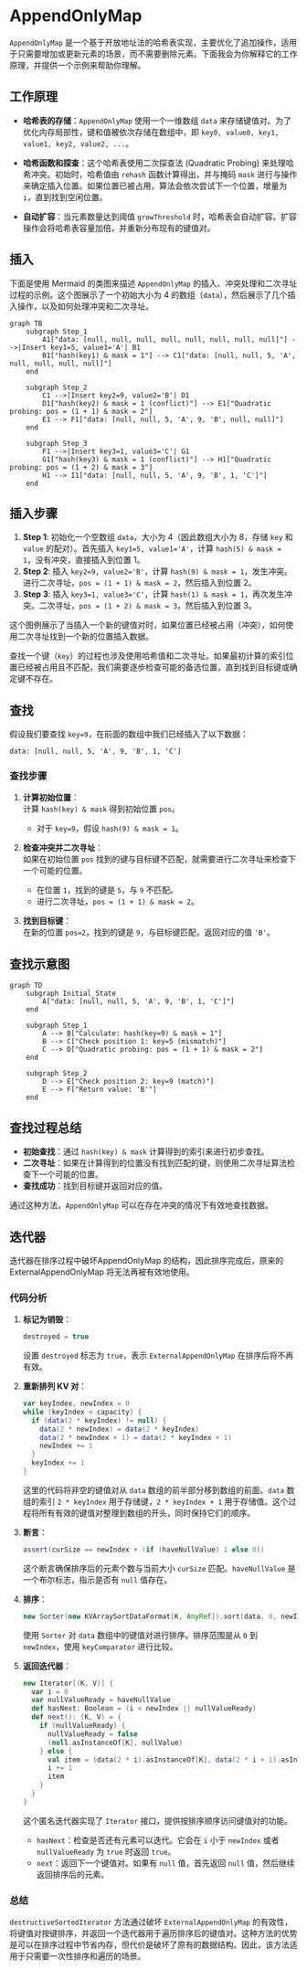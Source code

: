 
# AppendOnlyMap

`AppendOnlyMap` 是一个基于开放地址法的哈希表实现，主要优化了追加操作，适用于只需要增加或更新元素的场景，而不需要删除元素。下面我会为你解释它的工作原理，并提供一个示例来帮助你理解。

## 工作原理

- **哈希表的存储**：`AppendOnlyMap` 使用一个一维数组 `data` 来存储键值对。为了优化内存局部性，键和值被依次存储在数组中，即 `key0, value0, key1, value1, key2, value2, ...`。

- **哈希函数和探查**：这个哈希表使用二次探查法 (Quadratic Probing) 来处理哈希冲突。初始时，哈希值由 `rehash` 函数计算得出，并与掩码 `mask` 进行与操作来确定插入位置。如果位置已被占用，算法会依次尝试下一个位置，增量为 `i`，直到找到空闲位置。

- **自动扩容**：当元素数量达到阈值 `growThreshold` 时，哈希表会自动扩容。扩容操作会将哈希表容量加倍，并重新分布现有的键值对。

## 插入

下面是使用 Mermaid 的类图来描述 `AppendOnlyMap` 的插入、冲突处理和二次寻址过程的示例。这个图展示了一个初始大小为 4 的数组（`data`），然后展示了几个插入操作，以及如何处理冲突和二次寻址。

```mermaid
graph TB
    subgraph Step_1
        A1["data: [null, null, null, null, null, null, null, null]"] -->|Insert key1=5, value1='A'| B1
        B1["hash(key1) & mask = 1"] --> C1["data: [null, null, 5, 'A', null, null, null, null]"]
    end

    subgraph Step_2
        C1 -->|Insert key2=9, value2='B'| D1
        D1["hash(key2) & mask = 1 (conflict)"] --> E1["Quadratic probing: pos = (1 + 1) & mask = 2"]
        E1 --> F1["data: [null, null, 5, 'A', 9, 'B', null, null]"]
    end

    subgraph Step_3
        F1 -->|Insert key3=1, value3='C'| G1
        G1["hash(key3) & mask = 1 (conflict)"] --> H1["Quadratic probing: pos = (1 + 2) & mask = 3"]
        H1 --> I1["data: [null, null, 5, 'A', 9, 'B', 1, 'C']"]
    end
```

## 插入步骤

1. **Step 1**: 初始化一个空数组 `data`，大小为 4（因此数组大小为 8，存储 `key` 和 `value` 的配对）。首先插入 `key1=5, value1='A'`，计算 `hash(5) & mask = 1`，没有冲突，直接插入到位置 1。
2. **Step 2**: 插入 `key2=9, value2='B'`，计算 `hash(9) & mask = 1`，发生冲突。进行二次寻址，`pos = (1 + 1) & mask = 2`，然后插入到位置 2。
3. **Step 3**: 插入 `key3=1, value3='C'`，计算 `hash(1) & mask = 1`，再次发生冲突。二次寻址，`pos = (1 + 2) & mask = 3`，然后插入到位置 3。

这个图例展示了当插入一个新的键值对时，如果位置已经被占用（冲突），如何使用二次寻址找到一个新的位置插入数据。

查找一个键（`key`）的过程也涉及使用哈希值和二次寻址。如果最初计算的索引位置已经被占用且不匹配，我们需要逐步检查可能的备选位置，直到找到目标键或确定键不存在。

## 查找

假设我们要查找 `key=9`，在前面的数组中我们已经插入了以下数据：

```text
data: [null, null, 5, 'A', 9, 'B', 1, 'C']
```

### 查找步骤

1. **计算初始位置**：  
   计算 `hash(key) & mask` 得到初始位置 `pos`。
   - 对于 `key=9`，假设 `hash(9) & mask = 1`。

2. **检查冲突并二次寻址**：  
   如果在初始位置 `pos` 找到的键与目标键不匹配，就需要进行二次寻址来检查下一个可能的位置。
   - 在位置 `1`，找到的键是 `5`，与 `9` 不匹配。
   - 进行二次寻址，`pos = (1 + 1) & mask = 2`。

3. **找到目标键**：  
   在新的位置 `pos=2`，找到的键是 `9`，与目标键匹配，返回对应的值 `'B'`。

## 查找示意图

```mermaid
graph TD
    subgraph Initial_State
        A["data: [null, null, 5, 'A', 9, 'B', 1, 'C']"]
    end
    
    subgraph Step_1
        A --> B["Calculate: hash(key=9) & mask = 1"]
        B --> C["Check position 1: key=5 (mismatch)"]
        C --> D["Quadratic probing: pos = (1 + 1) & mask = 2"]
    end
    
    subgraph Step_2
        D --> E["Check position 2: key=9 (match)"]
        E --> F["Return value: 'B'"]
    end
```

## 查找过程总结

- **初始查找**：通过 `hash(key) & mask` 计算得到的索引来进行初步查找。
- **二次寻址**：如果在计算得到的位置没有找到匹配的键，则使用二次寻址算法检查下一个可能的位置。
- **查找成功**：找到目标键并返回对应的值。

通过这种方法，`AppendOnlyMap` 可以在存在冲突的情况下有效地查找数据。

## 迭代器

迭代器在排序过程中破坏AppendOnlyMap 的结构，因此排序完成后，原来的 ExternalAppendOnlyMap 将无法再被有效地使用。

### 代码分析

1. **标记为销毁**：
   ```scala
   destroyed = true
   ```
   设置 `destroyed` 标志为 `true`，表示 `ExternalAppendOnlyMap` 在排序后将不再有效。

2. **重新排列 KV 对**：
   ```scala
   var keyIndex, newIndex = 0
   while (keyIndex < capacity) {
     if (data(2 * keyIndex) != null) {
       data(2 * newIndex) = data(2 * keyIndex)
       data(2 * newIndex + 1) = data(2 * keyIndex + 1)
       newIndex += 1
     }
     keyIndex += 1
   }
   ```
   这里的代码将非空的键值对从 `data` 数组的前半部分移到数组的前面。`data` 数组的索引 `2 * keyIndex` 用于存储键，`2 * keyIndex + 1` 用于存储值。这个过程将所有有效的键值对整理到数组的开头，同时保持它们的顺序。

3. **断言**：
   
   ```scala
   assert(curSize == newIndex + (if (haveNullValue) 1 else 0))
   ```
   这个断言确保排序后的元素个数与当前大小 `curSize` 匹配。`haveNullValue` 是一个布尔标志，指示是否有 `null` 值存在。
   
4. **排序**：
   ```scala
   new Sorter(new KVArraySortDataFormat[K, AnyRef]).sort(data, 0, newIndex, keyComparator)
   ```
   使用 `Sorter` 对 `data` 数组中的键值对进行排序。排序范围是从 `0` 到 `newIndex`，使用 `keyComparator` 进行比较。

5. **返回迭代器**：
   ```scala
   new Iterator[(K, V)] {
     var i = 0
     var nullValueReady = haveNullValue
     def hasNext: Boolean = (i < newIndex || nullValueReady)
     def next(): (K, V) = {
       if (nullValueReady) {
         nullValueReady = false
         (null.asInstanceOf[K], nullValue)
       } else {
         val item = (data(2 * i).asInstanceOf[K], data(2 * i + 1).asInstanceOf[V])
         i += 1
         item
       }
     }
   }
   ```
   这个匿名迭代器实现了 `Iterator` 接口，提供按排序顺序访问键值对的功能。
   
   - `hasNext`：检查是否还有元素可以迭代。它会在 `i` 小于 `newIndex` 或者 `nullValueReady` 为 `true` 时返回 `true`。
   - `next`：返回下一个键值对。如果有 `null` 值，首先返回 `null` 值，然后继续返回排序后的元素。

### 总结

`destructiveSortedIterator` 方法通过破坏 `ExternalAppendOnlyMap` 的有效性，将键值对按键排序，并返回一个迭代器用于遍历排序后的键值对。这种方法的优势是可以在排序过程中节省内存，但代价是破坏了原有的数据结构。因此，该方法适用于只需要一次性排序和遍历的场景。
